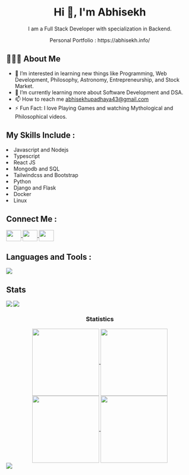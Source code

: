 <h1 align="center">Hi 👋, I'm Abhisekh</h1>
<p align="center">I am a Full Stack Developer with specialization in Backend.</p>
<p align="center">Personal Portfolio : https://abhisekh.info/</p>
<h2>👨🏻‍💻  About Me</h2>

- 👀 I’m interested in learning new things like Programming, Web Development, Philosophy, Astronomy, Entrepreneurship, and Stock Market.
- 🌱 I’m currently learning more about Software Development and DSA.
- 📫 How to reach me abhisekhupadhaya43@gmail.com
- ⚡ Fun Fact: I love Playing Games and watching Mythological and Philosophical videos.


<div>
  <h2>My Skills Include :</h2>
   <li>Javascript and Nodejs</li>
   <li>Typescript</li>
   <li>React JS</li>
   <li>Mongodb and SQL</li>
   <li>Tailwindcss and Bootstrap</li>
   <li>Python</li>
   <li>Django and Flask</li>
   <li>Docker</li>
   <li>Linux</li>
</div>


<div>
  <h2>Connect Me :</h2>
  <a href="https://twitter.com/AbhisekUpadhay5" target="_blank" rel="nofollow">
    <img align="center" src="https://raw.githubusercontent.com/rahuldkjain/github-profile-readme-generator/master/src/images/icons/Social/twitter.svg" alt="" height="30" width="40" style="max-width: 100%;">
  </a>
   <a href="https://www.linkedin.com/in/abhisekh-upadhaya-5208a3165/" target="_blank" rel="nofollow">
     <img align="center" src="https://raw.githubusercontent.com/rahuldkjain/github-profile-readme-generator/master/src/images/icons/Social/linked-in-alt.svg" alt="" height="30" width="40" style="max-width: 100%;">
  </a>
  <a href="https://www.instagram.com/abhisekupa/" target="_blank" rel="nofollow">
    <img align="center" src="https://raw.githubusercontent.com/rahuldkjain/github-profile-readme-generator/master/src/images/icons/Social/instagram.svg" alt="" height="30" width="40" style="max-width: 100%;">
  </a>
</div>

<h2 align="left">Languages and Tools :</h2>
<div align="left">
  <img align="center" src="https://skillicons.dev/icons?i=html,css,js,ts,py,nodejs,expressjs,nestjs,ts,jest,react,mongodb,mysql,postgres,redis,tailwindcss,bootstrap,django,flask,aws,go,linux,docker,git,c,cpp,java,kotlin" />
</div>

<h2 align="left">Stats</h2>
<div align="center">
<!--   <img align="left" src="https://github-readme-stats.vercel.app/api?username=Abhisek0721&show_icons=true&theme=radical" height="180em" /> -->
  <img align="left" src="https://github-readme-stats.vercel.app/api/top-langs/?username=Abhisek0721&layout=donut-vertical&show_icons=true&theme=radical&hide=scss&langs_count=10" />
</div>

<img src="https://user-images.githubusercontent.com/73097560/115834477-dbab4500-a447-11eb-908a-139a6edaec5c.gif"><h3 align="center">Statistics</h3>
<div align="center">
  <a href="https://github.com/Abhisek0721">
  <img align="center" src="http://github-profile-summary-cards.vercel.app/api/cards/stats?username=Abhisek0721&theme=2077" height="180em" />
  <img align="center" src="http://github-profile-summary-cards.vercel.app/api/cards/most-commit-language?username=Abhisek0721&theme=radical&hide=html,css,scss" height="180em" />
  <img align="center" src="http://github-profile-summary-cards.vercel.app/api/cards/repos-per-language?username=Abhisek0721&theme=2077&hide=html,css,scss" height="180em" />
  <img align="center" src="http://github-profile-summary-cards.vercel.app/api/cards/profile-details?username=Abhisek0721&theme=2077" height="180em" />
</div>

<img src="https://raw.githubusercontent.com/Trilokia/Trilokia/379277808c61ef204768a61bbc5d25bc7798ccf1/bottom_header.svg" />
